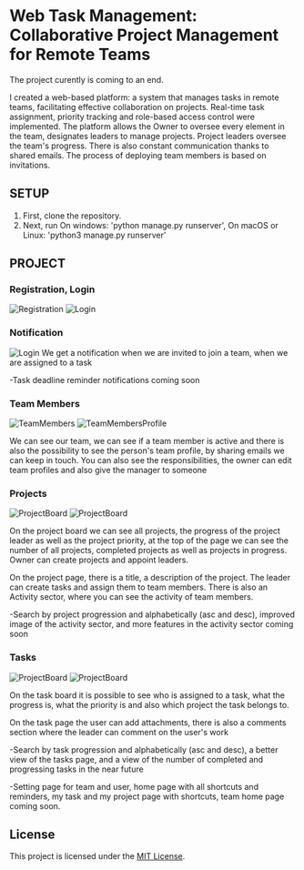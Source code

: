 # Web Task Management: Collaborative Project Management for Remote Teams
The project curently is coming to an end.

I created a web-based platform: a system that manages tasks in remote teams, facilitating effective collaboration on projects. Real-time task assignment, priority tracking and role-based access control were implemented. The platform allows the Owner to oversee every element in the team, designates leaders to manage projects. Project leaders oversee the team's progress. There is also constant communication thanks to shared emails. The process of deploying team members is based on invitations.

## SETUP

1. First, clone the repository.
2. Next, run 
    On windows:
    'python manage.py runserver',
    On macOS or Linux:
    'python3 manage.py runserver'

## PROJECT

### Registration, Login

![Registration](./images/2023-11-13(11).png)
![Login](./images/2023-11-13(2).png)

### Notification

![Login](./images/2023-11-13(4).png)
We get a notification when we are invited to join a team, when we are assigned to a task

-Task deadline reminder notifications coming soon

### Team Members

![TeamMembers](./images/2023-11-13(10).png)
![TeamMembersProfile](./images/2023-11-13(5).png)

We can see our team, we can see if a team member is active and there is also the possibility to see the person's team profile, by sharing emails we can keep in touch. You can also see the responsibilities, the owner can edit team profiles and also give the manager to someone

### Projects

![ProjectBoard](./images/2023-11-13(5).png)
![ProjectBoard](./images/2023-11-13(8).png)

On the project board we can see all projects, the progress of the project leader as well as the project priority, at the top of the page we can see the number of all projects, completed projects as well as projects in progress. 
Owner can create projects and appoint leaders.

On the project page, there is a title, a description of the project. The leader can create tasks and assign them to team members. There is also an Activity sector, where you can see the activity of team members.

-Search by project progression and alphabetically (asc and desc), improved image of the activity sector, and more features in the activity sector coming soon

### Tasks

![ProjectBoard](./images/2023-11-13(6).png)
![ProjectBoard](./images/2023-11-13(9).png)

On the task board it is possible to see who is assigned to a task, what the progress is, what the priority is and also which project the task belongs to.

On the task page the user can add attachments, there is also a comments section where the leader can comment on the user's work

-Search by task progression and alphabetically (asc and desc),
a better view of the tasks page, and a view of the number of completed and progressing tasks in the near future


-Setting page for team and user, home page with all shortcuts and reminders, my task and my project page with shortcuts, team home page coming soon.

## License

This project is licensed under the [MIT License](LICENSE).